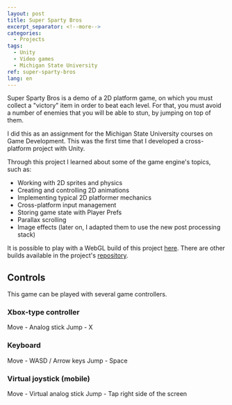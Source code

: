 ```yaml
---
layout: post
title: Super Sparty Bros
excerpt_separator: <!--more-->
categories:
  - Projects
tags:
  - Unity
  - Video games
  - Michigan State University
ref: super-sparty-bros
lang: en
---
```


Super Sparty Bros is a demo of a 2D platform game, on which you must collect a "victory" item in order to beat each level.
For that, you must avoid a number of enemies that you will be able to stun, by jumping on top of them.

<!--more-->

I did this as an assignment for the Michigan State University courses on Game Development.
This was the first time that I developed a cross-platform project with Unity.

Through this project I learned about some of the game engine's topics, such as: 
* Working with 2D sprites and physics
* Creating and controlling 2D animations
* Implementing typical 2D platformer mechanics
* Cross-platform input management
* Storing game state with Player Prefs
* Parallax scrolling
* Image effects (later on, I adapted them to use the new post processing stack)

It is possible to play with a WebGL build of this project [here](/assets/webgl/super-sparty-bros).
There are other builds available in the project's [repository](https://github.com/azarrias/super-sparty-bros).

## Controls
This game can be played with several game controllers.

### Xbox-type controller
Move - Analog stick
Jump - X

### Keyboard
Move - WASD / Arrow keys
Jump - Space

### Virtual joystick (mobile)
Move - Virtual analog stick
Jump - Tap right side of the screen
